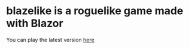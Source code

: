 # blazelike is a roguelike game made with Blazor

You can play the latest version [here](https://luismars.github.io/blazelike/)
